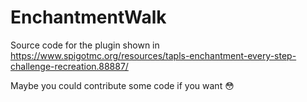 # EnchantmentWalk

Source code for the plugin shown in https://www.spigotmc.org/resources/tapls-enchantment-every-step-challenge-recreation.88887/

Maybe you could contribute some code if you want :flushed:
